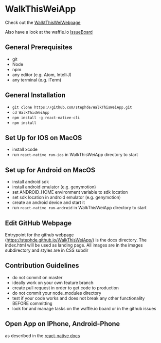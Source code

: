 # WalkThisWeiApp

Check out the [WalktThisWeiWebpage](https://stephde.github.io/WalkThisWeiApp/)

Also have a look at the waffle.io [IssueBoard](https://waffle.io/stephde/WalkThisWeiApp)


## General Prerequisites
- git
- Node
- npm
- any editor (e.g. Atom, IntelliJ)
- any terminal (e.g. iTerm)


## General Installation
- `git clone https://github.com/stephde/WalkThisWeiApp.git`
- `cd WalkThisWeiApp`
- `npm install -g react-native-cli`
- `npm install`


## Set Up for IOS on MacOS
- install xcode
- run `react-native run-ios` in WalkThisWeiApp directory to start


## Set up for Android on MacOS
- install android sdk
- install android emulator (e.g. genymotion)
- set ANDROID_HOME environment variable to sdk location
- set sdk location in android emulator (e.g. genymotion)
- create an android device and start it
- run `react-native run-android` in WalkThisWeiApp directory to start

## Edit GitHub Webpage
Entrypoint for the github webpage (https://stephde.github.io/WalkThisWeiApp/)
is the docs directory. The index.html will be used as landing page.
All images are in the images subdirectory and styles are in CSS subdir

## Contribution Guidelines
- do not commit on master
- ideally work on your own feature branch
- create pull request in order to get code to production
- do not commit your node_modules directory
- test if your code works and does not break any other functionality BEFORE committing
- look for and manage tasks on the waffle.io board or in the github issues


## Open App on IPhone, Android-Phone
as described in the [react-native docs](https://facebook.github.io/react-native/docs/running-on-device.html)